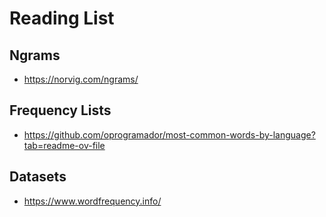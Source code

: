 # Reading List

## Ngrams
* https://norvig.com/ngrams/

## Frequency Lists
* https://github.com/oprogramador/most-common-words-by-language?tab=readme-ov-file

## Datasets
* https://www.wordfrequency.info/
  